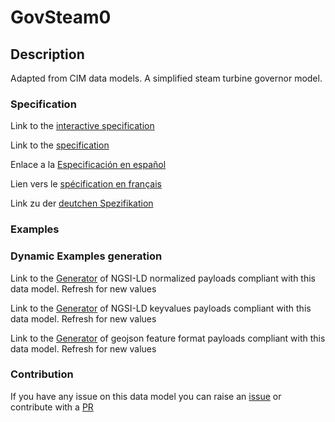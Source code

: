 # GovSteam0

## Description 

Adapted from CIM data models. A simplified steam turbine governor model.
### Specification

Link to the [interactive specification](https://swagger.lab.fiware.org/?url=https://smart-data-models.github.io/dataModel.EnergyCIM/GovSteam0/swagger.yaml)

Link to the [specification](https://smart-data-models.github.io/dataModel.EnergyCIM/GovSteam0/doc/spec.md)

Enlace a la [Especificación en español](https://smart-data-models.github.io/dataModel.EnergyCIM/GovSteam0/doc/spec_ES.md)

Lien vers le [spécification en français](https://smart-data-models.github.io/dataModel.EnergyCIM/GovSteam0/doc/spec_FR.md)

Link zu der [deutchen Spezifikation](https://smart-data-models.github.io/dataModel.EnergyCIM/GovSteam0/doc/spec_DE.md)
### Examples
### Dynamic Examples generation

Link to the [Generator](https://smartdatamodels.org/extra/ngsi-ld_generator_v0.92.php?schemaUrl=https://raw.githubusercontent.com/smart-data-models/dataModel.EnergyCIM/master/GovSteam0/schema.json&email=info@smartdatamodels.org) of NGSI-LD normalized payloads compliant with this data model. Refresh for new values

Link to the [Generator](https://smartdatamodels.org/extra/ngsi-ld_generator_keyvalues_v0.92.php?schemaUrl=https://raw.githubusercontent.com/smart-data-models/dataModel.EnergyCIM/master/GovSteam0/schema.json&email=info@smartdatamodels.org) of NGSI-LD keyvalues payloads compliant with this data model. Refresh for new values

Link to the [Generator](https://smartdatamodels.org/extra/geojson_features_generator_v1.0.php?schemaUrl=https://raw.githubusercontent.com/smart-data-models/dataModel.EnergyCIM/master/GovSteam0/schema.json&email=info@smartdatamodels.org) of geojson feature format payloads compliant with this data model. Refresh for new values
### Contribution

 If you have any issue on this data model you can raise an [issue](https://github.com/smart-data-models/dataModel.EnergyCIM/issues)  or contribute with a [PR](https://github.com/smart-data-models/dataModel.EnergyCIM/pulls)